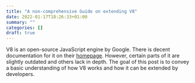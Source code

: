 ```yaml
---
title: "A non-comprehensive Guide on extending V8"
date: 2022-01-17T18:26:33+01:00
summary: ""
categories: []
draft: true
---
```


V8 is an open-source JavaScript engine by Google. There is decent documentation for it on their [homepage](https://v8.dev/). However, certain parts of it are slightly outdated and others lack in depth. The goal of this post is to convey a basic understanding of how V8 works and how it can be extended by developers.
